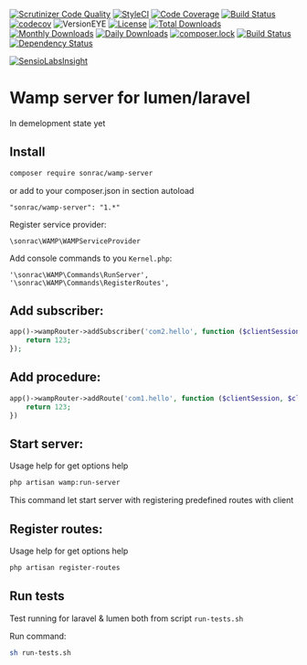 [![Scrutinizer Code Quality](https://scrutinizer-ci.com/g/sonrac/laravel-wamp/badges/quality-score.png?b=master)](https://scrutinizer-ci.com/g/sonrac/laravel-wamp/?branch=master)
[![StyleCI](https://styleci.io/repos/105322873/shield?branch=master&style=flat)](https://styleci.io/repos/105322873)
[![Code Coverage](https://scrutinizer-ci.com/g/sonrac/laravel-wamp/badges/coverage.png?b=master)](https://scrutinizer-ci.com/g/sonrac/laravel-wamp/?branch=master)
[![Build Status](https://travis-ci.org/sonrac/laravel-wamp.svg?branch=master)](https://travis-ci.org/sonrac/laravel-wamp)
[![codecov](https://codecov.io/gh/sonrac/laravel-wamp/branch/master/graph/badge.svg)](https://codecov.io/gh/sonrac/laravel-wamp)
![VersionEYE](https://www.versioneye.com/user/projects/59f10c5b15f0d71da6a7a832/badge.svg?style=flat-square)
[![License](https://poser.pugx.org/sonrac/wamp-server/license.svg)](https://github.com/sonrac/laravel-wamp/blob/master/LICENSE)
[![Total Downloads](https://poser.pugx.org/sonrac/wamp-server/d/total)](https://packagist.org/packages/sonrac/wamp-server)
[![Monthly Downloads](https://poser.pugx.org/sonrac/wamp-server/d/monthly)](https://packagist.org/packages/sonrac/wamp-server)
[![Daily Downloads](https://poser.pugx.org/sonrac/wamp-server/d/daily)](https://packagist.org/packages/sonrac/wamp-server)
[![composer.lock](https://poser.pugx.org/sonrac/wamp-server/composerlock)](https://packagist.org/packages/sonrac/wamp-server)
[![Build Status](https://travis-ci.org/sonrac/laravel-wamp.svg?branch=master)](https://travis-ci.org/sonrac/laravel-wamp)
[![Dependency Status](https://www.versioneye.com/user/projects/59f10c5b15f0d71da6a7a832/badge.svg?style=flat-square)](https://www.versioneye.com/user/projects/59f10c5b15f0d71da6a7a832)

[![SensioLabsInsight](https://insight.sensiolabs.com/projects/779eb389-8271-4690-8457-89fe4f379783/big.png)](https://insight.sensiolabs.com/projects/779eb389-8271-4690-8457-89fe4f379783)


# Wamp server for lumen/laravel

In demelopment state yet

## Install 
```bash
composer require sonrac/wamp-server
```

or add to your composer.json in section autoload

```
"sonrac/wamp-server": "1.*"
```

Register service provider:
```
\sonrac\WAMP\WAMPServiceProvider
```

Add console commands to you `Kernel.php`:
```
'\sonrac\WAMP\Commands\RunServer',
'\sonrac\WAMP\Commands\RegisterRoutes',
```

## Add subscriber:

```php
app()->wampRouter->addSubscriber('com2.hello', function ($clientSession, $client) {
    return 123;
});
```

## Add procedure: 
```php
app()->wampRouter->addRoute('com1.hello', function ($clientSession, $client) {
    return 123;
})
```

## Start server:

Usage help for get options help

```bash
php artisan wamp:run-server
```

This command let start server with registering predefined routes with client

## Register routes:

Usage help for get options help

```bash
php artisan register-routes
```

## Run tests

Test running for laravel & lumen both from script `run-tests.sh`

Run command:

```bash
sh run-tests.sh
```
